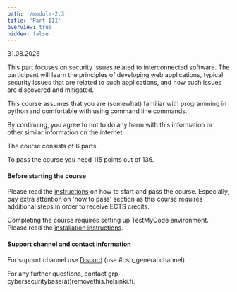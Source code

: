 ```yaml
---
path: '/module-2.3'
title: 'Part III'
overview: true
hidden: false
---
```

<deadline>31.08.2026</deadline>


This part focuses on security issues related to interconnected software. The
participant will learn the principles of developing web applications, typical
security issues that are related to such applications, and how such issues are
discovered and mitigated.

This course assumes that you are (somewhat) familiar with programming in python and
comfortable with using command line commands.

By continuing, you agree to not to do any harm with this information or other similar information on the internet.

<please-login></please-login>

The course consists of 6 parts.

To pass the course you need 115 points out of 136.


#### Before starting the course

Please read the [instructions](/pass) on how to start and pass the course.
Especially, pay extra attention on 'how to pass' section as this course
requires additional steps in order to receive ECTS credits.

Completing the course requires setting up TestMyCode environment.
Please read the [installation instructions](/installation-guide).


#### Support channel and contact information

For support channel use [Discord](https://study.cs.helsinki.fi/discord/join/csb) (use #csb_general channel).

For any further questions, contact grp-cybersecuritybase(at)removethis.helsinki.fi.






<pages-in-this-section></pages-in-this-section>


<exercises-in-this-section course="Securing Software"></exercises-in-this-section>

